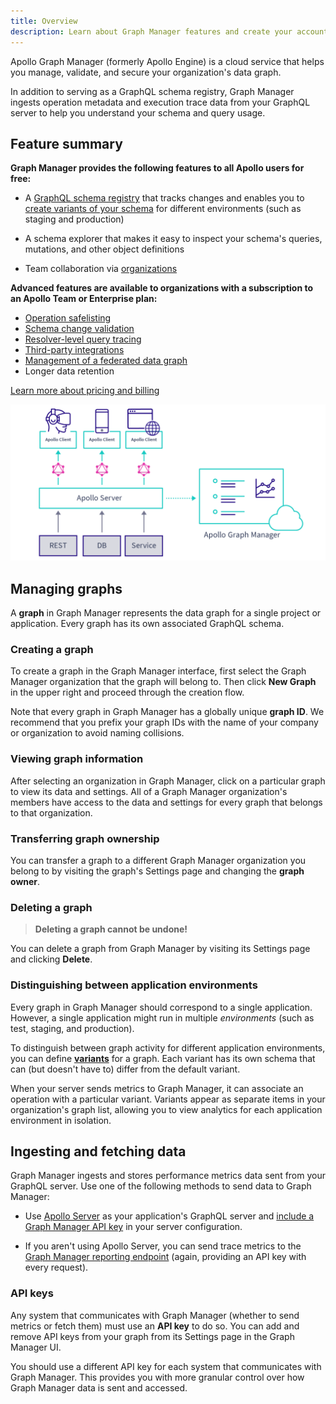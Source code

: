 ```yaml
---
title: Overview
description: Learn about Graph Manager features and create your account
---
```


Apollo Graph Manager (formerly Apollo Engine) is a cloud service that helps you manage,
validate, and secure your organization's data graph.

In addition to serving as a GraphQL schema registry, Graph Manager ingests operation metadata and execution trace data from your GraphQL server to help you understand
your schema and query usage.

## Feature summary

**Graph Manager provides the following features to all Apollo users for free:**

* A [GraphQL schema registry](/schema-registry/) that tracks changes
and enables you to [create variants of your schema](/schema-registry/#managing-environments) for different environments
(such as staging and production)

* A schema explorer that makes it easy to inspect your schema's queries,
mutations, and other object definitions

* Team collaboration via [organizations](/accounts-organizations/)

**Advanced features are available to organizations with a subscription to an Apollo Team or Enterprise plan:**

* [Operation safelisting](/operation-registry/)
* [Schema change validation](/schema-validation/)
* [Resolver-level query tracing](/performance/)
* [Third-party integrations](/integrations/)
* [Management of a federated data graph](/federation/)
* Longer data retention

[Learn more about pricing and billing](https://www.apollographql.com/plans/)

![The Apollo Graph Manager Architecture](./img/graph-manager-architecture.png)

## Managing graphs

A **graph** in Graph Manager represents the data graph for a single project or application. Every graph has its own associated GraphQL schema. 

### Creating a graph

To create a graph in the Graph Manager interface, first select the Graph Manager
organization that the graph will belong to. Then click **New Graph** in the upper
right and proceed through the creation flow.

Note that every graph in Graph Manager has a globally unique **graph ID**. We recommend that you prefix your graph IDs with the name of your company or organization to avoid naming collisions.

### Viewing graph information

After selecting an organization in Graph Manager, click on a particular graph
to view its data and settings. All of a Graph Manager organization's members have
access to the data and settings for every graph that belongs to that organization. 

### Transferring graph ownership

You can transfer a graph to a different Graph Manager organization you belong to
by visiting the graph's Settings page and changing the **graph owner**.

### Deleting a graph

>**Deleting a graph cannot be undone!**

You can delete a graph from Graph Manager by visiting its Settings page and clicking
**Delete**.

### Distinguishing between application environments

Every graph in Graph Manager should correspond to a single application. However, a single
application might run in multiple _environments_ (such as test, staging, and production).

To distinguish between graph activity for different application environments, you can define [**variants**](/schema-registry/#managing-environments) for a graph. Each variant has its own schema
that can (but doesn't have to) differ from the default variant.

When your server sends metrics to Graph Manager, it can associate an operation with
a particular variant. Variants appear as separate items in your organization's graph list, allowing you to view analytics for 
each application environment in isolation.

## Ingesting and fetching data

Graph Manager ingests and stores performance metrics data sent from your GraphQL server.
Use one of the following methods to send data to Graph Manager:

* Use [Apollo Server](https://www.apollographql.com/docs/apollo-server/) as your application's GraphQL server and [include a Graph Manager API key](https://www.apollographql.com/docs/tutorial/production/#get-a-graph-manager-api-key) in your server configuration.

* If you aren't using Apollo Server, you can send trace metrics to the [Graph Manager reporting endpoint](https://www.apollographql.com/docs/references/setup-analytics/#graph-manager-reporting-endpoint) (again,
providing an API key with every request).

### API keys

Any system that communicates with Graph Manager (whether to send metrics or fetch them)
must use an **API key** to do so. You can add and remove API keys from your graph
from its Settings page in the Graph Manager UI.

You should use a different API key for each system that communicates
with Graph Manager. This provides you with more granular control over how Graph
Manager data is sent and accessed.
